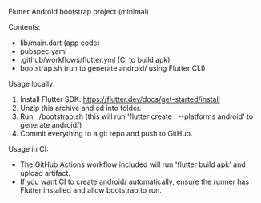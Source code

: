 Flutter Android bootstrap project (minimal)

Contents:
- lib/main.dart     (app code)
- pubspec.yaml
- .github/workflows/flutter.yml  (CI to build apk)
- bootstrap.sh      (run to generate android/ using Flutter CLI)

Usage locally:
  1. Install Flutter SDK: https://flutter.dev/docs/get-started/install
  2. Unzip this archive and cd into folder.
  3. Run: ./bootstrap.sh
     (this will run 'flutter create . --platforms android' to generate android/)
  4. Commit everything to a git repo and push to GitHub.

Usage in CI:
- The GitHub Actions workflow included will run 'flutter build apk' and upload artifact.
- If you want CI to create android/ automatically, ensure the runner has Flutter installed and allow bootstrap to run.
